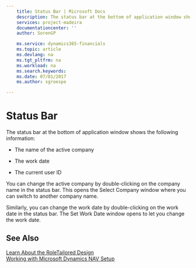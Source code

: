 ```yaml
---
    title: Status Bar | Microsoft Docs
    description: The status bar at the bottom of application window shows the following information:
    services: project-madeira
    documentationcenter: ''
    author: SorenGP

    ms.service: dynamics365-financials
    ms.topic: article
    ms.devlang: na
    ms.tgt_pltfrm: na
    ms.workload: na
    ms.search.keywords:
    ms.date: 07/01/2017
    ms.author: sgroespe

---
```

# Status Bar
The status bar at the bottom of application window shows the following information:  
  
-   The name of the active company  
  
-   The work date  
  
-   The current user ID  
  
 You can change the active company by double-clicking on the company name in the status bar. This opens the Select Company window where you can switch to another company name.  
  
 Similarly, you can change the work date by double-clicking on the work date in the status bar. The Set Work Date window opens to let you change the work date.  
  
## See Also  
 [Learn About the RoleTailored Design](../FullExperience/learn-about-the-roletailored-design.md)   
 [Working with Microsoft Dynamics NAV Setup](../FullExperience/Working%20with%20Microsoft%20Dynamics%20NAV%20Setup.md)